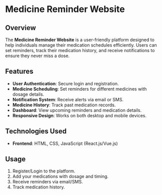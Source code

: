 # Medicine Reminder Website

## Overview
The **Medicine Reminder Website** is a user-friendly platform designed to help individuals manage their medication schedules efficiently. Users can set reminders, track their medication history, and receive notifications to ensure they never miss a dose.

## Features
- **User Authentication**: Secure login and registration.
- **Medicine Scheduling**: Set reminders for different medicines with dosage details.
- **Notification System**: Receive alerts via email or SMS.
- **Medicine History**: Track past medication records.
- **Dashboard**: View upcoming reminders and medication details.
- **Responsive Design**: Works on both desktop and mobile devices.

## Technologies Used
- **Frontend**: HTML, CSS, JavaScript (React.js/Vue.js)

## Usage
1. Register/Login to the platform.
2. Add your medications with dosage and timing.
3. Receive reminders via email/SMS.
4. Track medication history.

